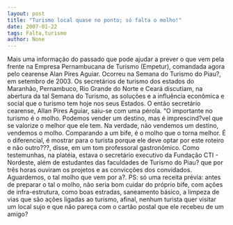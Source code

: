 ```yaml
---
layout: post
title: "Turismo local quase no ponto; só falta o molho!"
date: 2007-01-22
tags: Falta,turismo
author: None
---
```

Mais uma informação do passado que pode ajudar a prever o que vem pela frente na Empresa Pernambucana de Turismo (Empetur), comandada agora pelo cearense Alan Pires Aguiar.
Ocorreu na Semana do Turismo do Piau?, em setembro de 2003.
Os secretários de turismo dos estados do Maranhão, Pernambuco, Rio Grande do Norte e Ceará discutiam, na abertura da tal Semana do Turismo, as soluções e a influência econômica e social que o turismo tem hoje nos seus Estados.
O então secretário cearense, Allan Pires Aguiar, saiu-se com uma pérola. 
“O importante no turismo é o molho. Podemos vender um destino, mas é imprescind?vel que se valorize o melhor que ele tem. Na verdade, não vendemos um destino, vendemos o molho. Comparando a um bife, é o molho que o torna melhor. É o diferencial, é mostrar para o turista porque ele deve optar por este roteiro e não outro???, disse, em um tom professoral gastronômico. 
Como testemunhas, na platéia, estava o secretário executivo da Fundação CTI - Nordeste, além de estudantes das faculdades de Turismo do Piau? que por três horas ouviram os projetos e as convicções dos convidados. 
Aguardemos,&nbsp;o tal molho que vem por a?.
PS: só uma receita prévia: antes de preparar o tal o molho, não seria bom cuidar do próprio bife, com ações de infra-estrutura, como boas estradas, saneamento básico, a limpeza de vias que são ações ligadas ao turismo, afinal, nenhum turista quer visitar um local sujo e que não pareça com o cartão postal que ele recebeu de um amigo? 